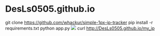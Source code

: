 # DesLs0505.github.io
git clone https://github.com/whackur/simple-1px-ip-tracker
pip install -r requirements.txt
python app.py
<img src="http://DesLs0505.github.io/tracker_for_me" />
curl http://DesLs0505.github.io/my_ip
